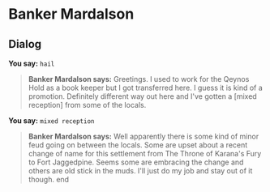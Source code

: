 # Banker Mardalson


## Dialog

**You say:** `hail`



>**Banker Mardalson says:** Greetings. I used to work for the Qeynos Hold as a book keeper but I got transferred here. I guess it is kind of a promotion. Definitely different way out here and I've gotten a [mixed reception] from some of the locals.

**You say:** `mixed reception`



>**Banker Mardalson says:** Well apparently there is some kind of minor feud going on between the locals. Some are upset about a recent change of name for this settlement from The Throne of Karana's Fury to Fort Jaggedpine. Seems some are embracing the change and others are old stick in the muds. I'll just do my job and stay out of it though.
end